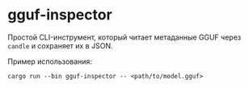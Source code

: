 # gguf-inspector

Простой CLI-инструмент, который читает метаданные GGUF через `candle` и сохраняет их в JSON.

Пример использования:

```
cargo run --bin gguf-inspector -- <path/to/model.gguf>
```
